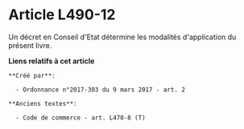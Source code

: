 # Article L490-12

Un décret en Conseil d'Etat détermine les modalités d'application du présent livre.

**Liens relatifs à cet article**

	**Créé par**:

	  - Ordonnance n°2017-303 du 9 mars 2017 - art. 2

	**Anciens textes**:

	  - Code de commerce - art. L470-8 (T)
